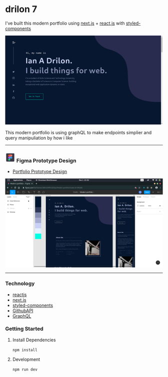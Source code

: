 # drilon 7

I've built this modern portfolio using [next.js](https://nextjs.org/) + [react.js](https://reactjs.org/) with [styled-components](https://styled-components.com/)

![demo](https://github.com/zneret03/drilon7/blob/development/static/design.png)

This modern portfolio is using graphQL to make endpoints simplier and query manipuliation by how i like

---

### <img src="https://raw.githubusercontent.com/ChugunovRoman/figma-linux/master/resources/icons/128x128.png" width="32"> Figma Prototype Design

- [Portfolio Prototype Design](https://www.figma.com/file/VSsmwU3BV2nMfXin1lGSjx/Modern-portfolio?node-id=0%3A1)

![demo](https://github.com/zneret03/drilon7/blob/development/static/prototype.png)

---

### Technology

- [reactjs](https://reactjs.org/)
- [next.js](https://nextjs.org/)
- [styled-components](https://styled-components.com/)
- [GithubAPI](https://developer.github.com/v3/)
- [GraphQL](https://graphql.org/)

### Getting Started

1. Install Dependencies

   `npm install`

2. Development

   `npm run dev`
